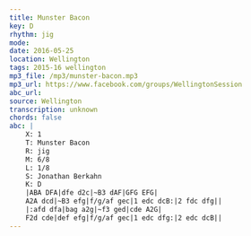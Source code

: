```yaml
---
title: Munster Bacon
key: D
rhythm: jig
mode: 
date: 2016-05-25
location: Wellington
tags: 2015-16 wellington
mp3_file: /mp3/munster-bacon.mp3
mp3_url: https://www.facebook.com/groups/WellingtonSession
abc_url: 
source: Wellington
transcription: unknown
chords: false
abc: |
    X: 1
    T: Munster Bacon
    R: jig
    M: 6/8
    L: 1/8
    S: Jonathan Berkahn
    K: D
    |ABA DFA|dfe d2c|~B3 dAF|GFG EFG|
    A2A dcd|~B3 efg|f/g/af gec|1 edc dcB:|2 fdc dfg||
    |:afd dfa|bag a2g|~f3 ged|cde A2G|
    F2d cde|def efg|f/g/af gec|1 edc dfg:|2 edc dcB||
---
```


